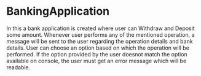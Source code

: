 # BankingApplication
In this a bank application is created where user can Withdraw and Deposit some amount. 
Whenever user performs any of the mentioned operation, a message will be sent to the user regarding the operation details and bank details. 
User can choose an option based on which the operation will be performed. 
If the option provided by the user doesnot match the option available on console, the user must get an error message which will be readable.
